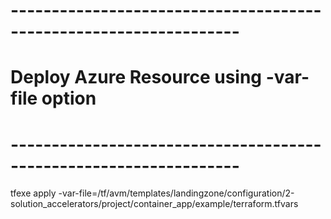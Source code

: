 # ------------------------------------------------------------------
# Deploy Azure Resource using -var-file option
# ------------------------------------------------------------------

tfexe apply -var-file=/tf/avm/templates/landingzone/configuration/2-solution_accelerators/project/container_app/example/terraform.tfvars